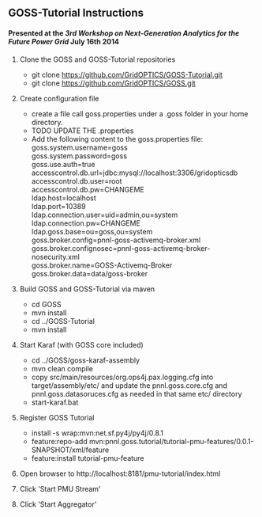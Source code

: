 ## GOSS-Tutorial Instructions

#### Presented at the _3rd Workshop on Next-Generation Analytics for the Future Power Grid_ July 16th 2014

1. Clone the GOSS and GOSS-Tutorial repositories
	* git clone https://github.com/GridOPTICS/GOSS-Tutorial.git
	* git clone https://github.com/GridOPTICS/GOSS.git
2. Create configuration file
 	* create a file call goss.properties under a .goss folder in your home directory.
 	* TODO UPDATE THE .properties
 	* Add the following content to the goss.properties file:  
    goss.system.username=goss  
    goss.system.password=goss  
    goss.use.auth=true  
    accesscontrol.db.url=jdbc:mysql://localhost:3306/gridopticsdb  
	accesscontrol.db.user=root  
	accesscontrol.db.pw=CHANGEME  
	ldap.host=localhost  
	ldap.port=10389  
	ldap.connection.user=uid=admin,ou=system  
	ldap.connection.pw=CHANGEME  
	ldap.goss.base=ou=goss,ou=system  
	goss.broker.config=pnnl-goss-activemq-broker.xml  
	goss.broker.confignosec=pnnl-goss-activemq-broker-nosecurity.xml  
	goss.broker.name=GOSS-Activemq-Broker  
	goss.broker.data=data/goss-broker

3. Build GOSS and GOSS-Tutorial via maven
	* cd GOSS
	* mvn install
	* cd ../GOSS-Tutorial
	* mvn install
	
4. Start Karaf (with GOSS core included)
	* cd ../GOSS/goss-karaf-assembly
	* mvn clean compile
	* copy src/main/resources/org.ops4j.pax.logging.cfg into target/assembly/etc/  and update the pnnl.goss.core.cfg and pnnl.goss.datasoruces.cfg as needed in that same etc/ directory
	* start-karaf.bat
	
5. Register GOSS Tutorial
	* install -s wrap:mvn:net.sf.py4j/py4j/0.8.1
	* feature:repo-add mvn:pnnl.goss.tutorial/tutorial-pmu-features/0.0.1-SNAPSHOT/xml/feature
	* feature:install tutorial-pmu-feature 

6. Open browser to http://localhost:8181/pmu-tutorial/index.html
7. Click 'Start PMU Stream'
8. Click 'Start Aggregator'
 

